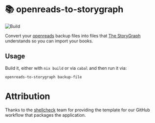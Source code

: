 # 📚 openreads-to-storygraph

![Build](https://github.com/pmiddend/openreads-to-storygraph/actions/workflows/build-with-nix.yaml/badge.svg)

Convert your [openreads](https://github.com/mateusz-bak/openreads) backup files into files that [The StoryGraph](https://www.thestorygraph.com/) understands so you can import your books.

## Usage

Build it, either with `nix build` or via `cabal` and then run it via:

```
openreads-to-storygraph backup-file
```

# Attribution

Thanks to the [shellcheck](https://github.com/koalaman/shellcheck) team for providing the template for our GitHub workflow that packages the application.
